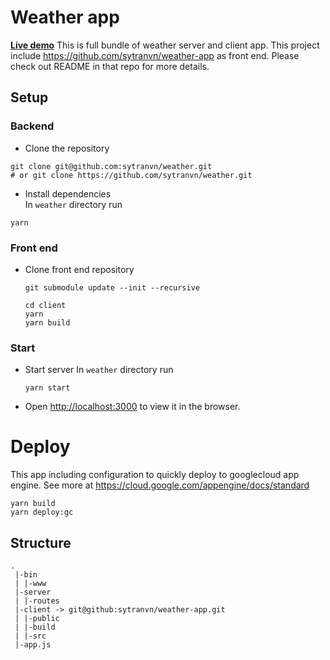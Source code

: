 # Weather app
[**Live demo**](https://weather-dot-sytranvn.as.r.appspot.com/)
This is full bundle of weather server and client app.
This project include https://github.com/sytranvn/weather-app as front end. Please check out README in that repo for more details.

## Setup
### Backend
- Clone the repository  
```
git clone git@github.com:sytranvn/weather.git
# or git clone https://github.com/sytranvn/weather.git
```
- Install dependencies  
 In `weather` directory run 
 ```
 yarn
 ```

### Front end
- Clone front end repository  
    ```
    git submodule update --init --recursive
    ```
    ```
    cd client
    yarn
    yarn build
    ```
### Start
- Start server
    In `weather` directory run  
    ```
    yarn start
    ```
- Open [http://localhost:3000](http://localhost:3000) to view it in the browser.

# Deploy
This app including configuration to quickly deploy to googlecloud app engine. See more at https://cloud.google.com/appengine/docs/standard
```
yarn build
yarn deploy:gc
```

## Structure
``` 
.
 |-bin
 | |-www
 |-server
 | |-routes
 |-client -> git@github:sytranvn/weather-app.git
 | |-public
 | |-build
 | |-src
 |-app.js
 
```
